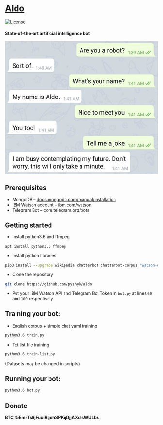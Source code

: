 # [Aldo](https://github.com/pyzhyk/Aldo/)

[![License](https://img.shields.io/badge/license-GPL-yellow.svg)][license]

[license]: https://www.gnu.org/licenses/gpl.html


#### State-of-the-art artificial intelligence bot

[![Screenshot-1](https://raw.githubusercontent.com/pyzhyk/Aldo/master/screenshot.jpg)](https://raw.githubusercontent.com/pyzhyk/Aldo/master/screenshot.jpg)

## Prerequisites

- MongoDB – [docs.mongodb.com/manual/installation](https://docs.mongodb.com/manual/installation/)
- IBM Watson account – [ibm.com/watson](https://www.ibm.com/watson)
- Telegram Bot – [core.telegram.org/bots](https://core.telegram.org/bots#6-botfather)

## Getting started

- Install python3.6 and ffmpeg
```bash
apt install python3.6 ffmpeg
```
- Install python libraries
```bash
pip3 install --upgrade wikipedia chatterbot chatterbot-corpus "watson-developer-cloud>=2.4.1" langdetect nltk SpeechRecognition python-telegram-bot
```
- Clone the repository
```bash
git clone https://github.com/pyzhyk/aldo
```
- Put your IBM Watson API and Telegram Bot Token in `bot.py` at lines `60` and `100` respectively

## Training your bot:
- English corpus + simple chat yaml training
```bash
python3.6 train.py
```
- Txt list file training
```bash
python3.6 train-list.py
```

(Datasets may be changed in scripts)

## Running your bot: 
```bash
python3.6 bot.py
```

## Donate
**BTC 15EmrTsRjFuuiRgohSPKqDjjAXdisWULbs**
